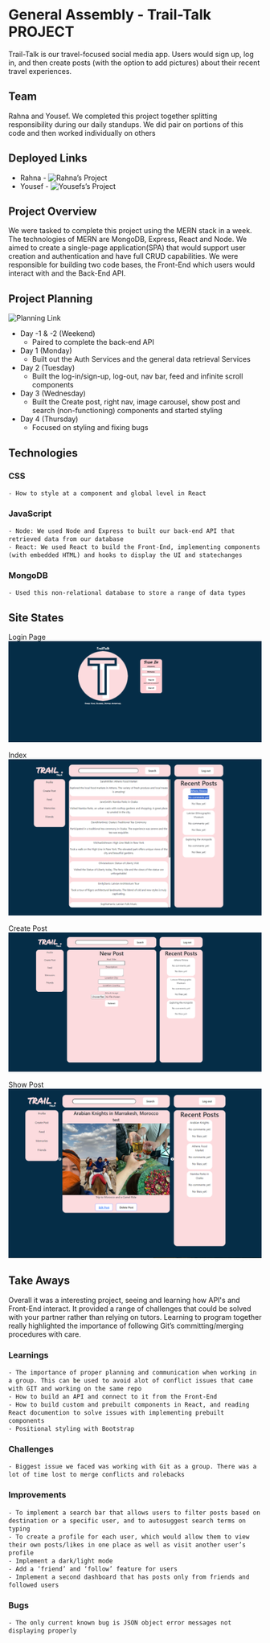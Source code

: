 # General Assembly - Trail-Talk PROJECT
Trail-Talk is our travel-focused social media app. Users would sign up, log in, and then create posts (with the option to add pictures) about their recent travel experiences.

## Team
Rahna and Yousef. We completed this project together splitting responsibility during our daily standups. We did pair on portions of this code and then worked individually on others

## Deployed Links

- Rahna - ![Rahna’s Project](https://trailtalk.netlify.app)
- Yousef - ![Yousefs’s Project](https://trail-talkfe.netlify.app)

## Project Overview
We were tasked to complete this project using the MERN stack in a week. The technologies of MERN are MongoDB, Express, React and Node. We aimed to create a single-page application(SPA) that would support user creation and authentication and have full CRUD capabilities. We were responsible for building two code bases, the Front-End which users would interact with and the Back-End API.

## Project Planning
![Planning Link](https://trello.com/b/SZoZx2rv/ga-seb81-project-3)

- Day -1 & -2 (Weekend)
    - Paired to complete the back-end API
- Day 1 (Monday)
    - Built out the Auth Services and the general data retrieval Services
- Day 2 (Tuesday)
    - Built the log-in/sign-up, log-out, nav bar, feed and infinite scroll components
- Day 3 (Wednesday)
    - Built the Create post, right nav, image carousel, show post and search (non-functioning) components and started styling
- Day 4 (Thursday)
    - Focused on styling and fixing bugs


## Technologies

### CSS
    - How to style at a component and global level in React

### JavaScript
    - Node: We used Node and Express to built our back-end API that retrieved data from our database
    - React: We used React to build the Front-End, implementing components (with embedded HTML) and hooks to display the UI and statechanges

### MongoDB
    - Used this non-relational database to store a range of data types

## Site States
Login Page
![Login Link](./assets/login.png)

Index
![Index Link](./assets/index.png)

Create Post
![Create Post Link](./assets/Create.png)

Show Post
![Show Post Link](./assets/show.png)

## Take Aways
Overall it was a interesting project, seeing and learning how API's and Front-End interact. It provided a range of challenges that could be solved with your partner rather than relying on tutors. Learning to program together really highlighted the importance of following Git’s committing/merging procedures with care. 

### Learnings
    - The importance of proper planning and communication when working in a group. This can be used to avoid alot of conflict issues that came with GIT and working on the same repo
    - How to build an API and connect to it from the Front-End
    - How to build custom and prebuilt components in React, and reading React documention to solve issues with implementing prebuilt components
    - Positional styling with Bootstrap

### Challenges
    - Biggest issue we faced was working with Git as a group. There was a lot of time lost to merge conflicts and rolebacks

### Improvements
    - To implement a search bar that allows users to filter posts based on destination or a specific user, and to autosuggest search terms on typing 
    - To create a profile for each user, which would allow them to view their own posts/likes in one place as well as visit another user’s profile 
    - Implement a dark/light mode
    - Add a ‘friend’ and ‘follow’ feature for users
    - Implement a second dashboard that has posts only from friends and followed users
 
### Bugs
    - The only current known bug is JSON object error messages not displaying properly
